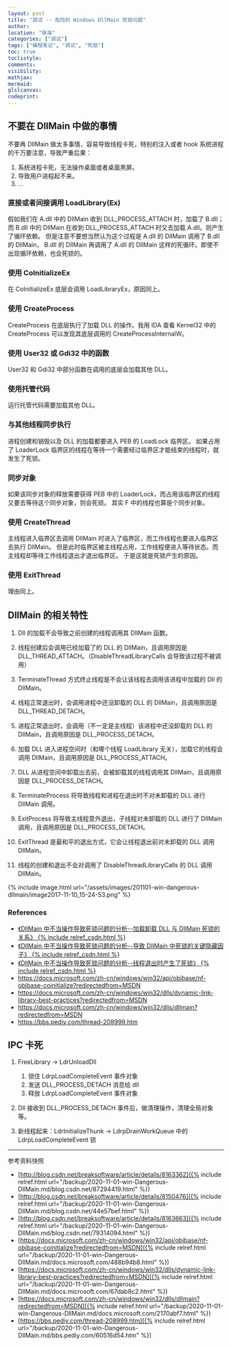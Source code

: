 ```yaml
---
layout: post
title: "调试 -- 危险的 Windows DllMain 死锁问题"
author:
location: "珠海"
categories: ["调试"]
tags: ["编程笔记", "调试", "死锁"]
toc: true
toclistyle:
comments:
visibility:
mathjax:
mermaid:
glslcanvas:
codeprint:
---
```


[^_^]: IPC 卡死 twiki 78250087
[^_^]: 不要在 DllMain 中做的事情 twiki 19302552


## 不要在 DllMain 中做的事情

不要再 DllMain 做太多事情，容易导致线程卡死，特别的注入或者 hook 系统进程的千万要注意，导致严重后果：
1. 系统进程卡死，无法操作桌面或者桌面黑屏。
2. 导致用户进程起不来。
3. ...


### 直接或者间接调用 LoadLibrary(Ex)

假如我们在 A.dll 中的 DllMain 收到 DLL_PROCESS_ATTACH 时，加载了 B.dll；
而 B.dll 中的 DllMain 在收到 DLL_PROCESS_ATTACH 时又去加载 A.dll。则产生了循环依赖。
但是注意不要想当然认为这个过程是 A.dll 的 DllMain 调用了 B.dll 的 DllMain，
B.dll 的 DllMain 再调用了 A.dll 的 DllMain 这样的死循环。即使不出现循环依赖，也会死锁的。


### 使用 CoInitializeEx

在 CoInitializeEx 底层会调用 LoadLibraryEx，原因同上。


### 使用 CreateProcess

CreateProcess 在底层执行了加载 DLL 的操作。我用 IDA 查看 Kernel32 中的 CreateProcess 可以发现其底层调用的 CreateProcessInternalW。


### 使用 User32 或 Gdi32 中的函数

User32 和 Gdi32 中部分函数在调用的底层会加载其他 DLL。


### 使用托管代码

运行托管代码需要加载其他 DLL。


### 与其他线程同步执行

进程创建和销毁以及 DLL 的加载都要进入 PEB 的 LoadLock 临界区。
如果占用了 LoaderLock 临界区的线程在等待一个需要经过临界区才能结束的线程时，就发生了死锁。


### 同步对象

如果该同步对象的释放需要获得 PEB 中的 LoaderLock，而占用该临界区的线程又要去等待这个同步对象，则会死锁。
其实 F 中的线程也算是个同步对象。


### 使用 CreateThread

主线程进入临界区去调用 DllMain 时进入了临界区，而工作线程也要进入临界区去执行 DllMain。
但是此时临界区被主线程占用，工作线程便进入等待状态。而主线程却等待工作线程退出才退出临界区。
于是这就是死锁产生的原因。


### 使用 ExitThread

理由同上。


## DllMain 的相关特性

1. Dll 的加载不会导致之前创建的线程调用其 DllMain 函数。

2. 线程创建后会调用已经加载了的 DLL 的 DllMain，且调用原因是 DLL_THREAD_ATTACH。（DisableThreadLibraryCalls 会导致该过程不被调用）

3. TerminateThread 方式终止线程是不会让该线程去调用该进程中加载的 Dll 的 DllMain。

4. 线程正常退出时，会调用进程中还没卸载的 DLL 的 DllMain，且调用原因是 DLL_THREAD_DETACH。

5. 进程正常退出时，会调用（不一定是主线程）该进程中还没卸载的 DLL 的 DllMain，且调用原因是 DLL_PROCESS_DETACH。

6. 加载 DLL 进入进程空间时（和哪个线程 LoadLibrary 无关），加载它的线程会调用 DllMain，且调用原因是 DLL_PROCESS_ATTACH。

7. DLL 从进程空间中卸载出去前，会被卸载其的线程调用其 DllMain，且调用原因是 DLL_PROCESS_DETACH。

8. TerminateProcess 将导致线程和进程在退出时不对未卸载的 DLL 进行 DllMain 调用。

9. ExitProcess 将导致主线程意外退出，子线程对未卸载的 DLL 进行了 DllMain 调用，且调用原因是 DLL_PROCESS_DETACH。

10. ExitThread 是最和平的退出方式，它会让线程退出前对未卸载的 DLL 调用 DllMain。

11. 线程的创建和退出不会对调用了 DisableThreadLibraryCalls 的 DLL 调用 DllMain。

{% include image.html url="/assets/images/201101-win-dangerous-dllmain/image2017-11-10_15-24-53.png" %}


### References

* [《DllMain 中不当操作导致死锁问题的分析--加载卸载 DLL 与 DllMain 死锁的关系》 {% include relref_csdn.html %}](http://blog.csdn.net/breaksoftware/article/details/8163362)
* [《DllMain 中不当操作导致死锁问题的分析--导致 DllMain 中死锁的关键隐藏因子》 {% include relref_csdn.html %}](http://blog.csdn.net/breaksoftware/article/details/8150476)
* [《DllMain 中不当操作导致死锁问题的分析--线程退出时产生了死锁》 {% include relref_csdn.html %}](http://blog.csdn.net/breaksoftware/article/details/8163663)
* <https://docs.microsoft.com/zh-cn/windows/win32/api/objbase/nf-objbase-coinitialize?redirectedfrom=MSDN>
* <https://docs.microsoft.com/zh-cn/windows/win32/dlls/dynamic-link-library-best-practices?redirectedfrom=MSDN>
* <https://docs.microsoft.com/zh-cn/windows/win32/dlls/dllmain?redirectedfrom=MSDN>
* <https://bbs.pediy.com/thread-208999.htm>


## IPC 卡死

1. FreeLibrary -> LdrUnloadDll
    1. 锁住 LdrpLoadCompleteEvent 事件对象
    2. 发送 DLL_PROCESS_DETACH 消息给 dll
    3. 释放 LdrpLoadCompleteEvent 事件对象

2. Dll 接收到 DLL_PROCESS_DETACH 事件后，做清理操作，清理全局对象等。

3. 新线程起来：LdrInitializeThunk -> LdrpDrainWorkQueue 中的 LdrpLoadCompleteEvent 锁

-----

<font class='ref_snapshot'>参考资料快照</font>

- [http://blog.csdn.net/breaksoftware/article/details/8163362]({% include relref.html url="/backup/2020-11-01-win-Dangerous-DllMain.md/blog.csdn.net/87294419.html" %})
- [http://blog.csdn.net/breaksoftware/article/details/8150476]({% include relref.html url="/backup/2020-11-01-win-Dangerous-DllMain.md/blog.csdn.net/44e57bef.html" %})
- [http://blog.csdn.net/breaksoftware/article/details/8163663]({% include relref.html url="/backup/2020-11-01-win-Dangerous-DllMain.md/blog.csdn.net/79314094.html" %})
- [https://docs.microsoft.com/zh-cn/windows/win32/api/objbase/nf-objbase-coinitialize?redirectedfrom=MSDN]({% include relref.html url="/backup/2020-11-01-win-Dangerous-DllMain.md/docs.microsoft.com/488b94b8.html" %})
- [https://docs.microsoft.com/zh-cn/windows/win32/dlls/dynamic-link-library-best-practices?redirectedfrom=MSDN]({% include relref.html url="/backup/2020-11-01-win-Dangerous-DllMain.md/docs.microsoft.com/67dab8c2.html" %})
- [https://docs.microsoft.com/zh-cn/windows/win32/dlls/dllmain?redirectedfrom=MSDN]({% include relref.html url="/backup/2020-11-01-win-Dangerous-DllMain.md/docs.microsoft.com/2170abf7.html" %})
- [https://bbs.pediy.com/thread-208999.htm]({% include relref.html url="/backup/2020-11-01-win-Dangerous-DllMain.md/bbs.pediy.com/60516d54.htm" %})

